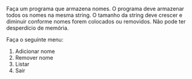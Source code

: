 Faça um programa que armazena nomes. O programa deve armazenar todos os nomes na mesma string.
O tamanho da string deve crescer e diminuir conforme nomes forem colocados ou removidos. 
Não pode ter desperdício de memória.

Faça o seguinte menu:
1) Adicionar nome
2) Remover nome
3) Listar
4) Sair